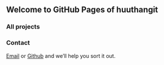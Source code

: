 ## Welcome to GitHub Pages of huuthangit


### All projects


### Contact

 [Email](huuthangit.dn@gmail.com) or [Github](github.com/huuthangit) and we’ll help you sort it out.

